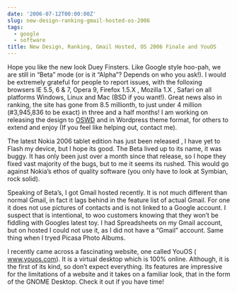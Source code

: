 ```yaml
---
date: '2006-07-12T00:00:00Z'
slug: new-design-ranking-gmail-hosted-os-2006
tags:
  - google
  - software
title: New Design, Ranking, Gmail Hosted, OS 2006 Finale and YouOS
---
```


Hope you like the new look Duey Finsters. Like Google style hoo-pah, we are
still in “Beta” mode (or is it “Alpha”? Depends on who you ask!). I would be
extremely grateful for people to report issues, with the folloxing browsers IE
5.5, 6 & 7, Opera 9, Firefox 1.5.X , Mozilla 1.X , Safari on all platforms
Windows, Linux and Mac (BSD if you want!). Great news also in ranking, the site
has gone from 8.5 millionth, to just under 4 million (\#3,945,836 to be exact)
in three and a half months! I am working on releasing the design to [OSWD][] and
in Wordpress theme format, for others to extend and enjoy (If you feel like
helping out, contact me).

The latest Nokia 2006 tablet edition has just been released , I have yet to
Flash my device, but I hope its good. The Beta lived up to its name, it was
buggy. It has only been just over a month since that release, so I hope they
fixed vast majority of the bugs, but to me it seems its rushed. This would go
against Nokia’s ethos of quality software (you only have to look at Symbian,
rock solid).

Speaking of Beta’s, I got Gmail hosted recently. It is not much different than
normal Gmail, in fact it lags behind in the feature list of actual Gmail. For
one it does not use pictures of contacts and is not linked to a Google account.
I suspect that is intentional, to woo customers knowing that they won’t be
fiddling with Googles latest toy. I had Spreadsheets on my Gmail account, but on
hosted I could not use it, as I did not have a “Gmail” account. Same thing when
I tryed Picasa Photo Albums.

I recently came across a fascinating website, one called YouOS ( www.youos.com).
It is a virtual desktop which is 100% online. Although, it is the first of its
kind, so don’t expect everything. Its features are impressive for the
limitations of a website and it takes on a familiar look, that in the form of
the GNOME Desktop. Check it out if you have time!

[OSWD]: http://www.oswd.org/
